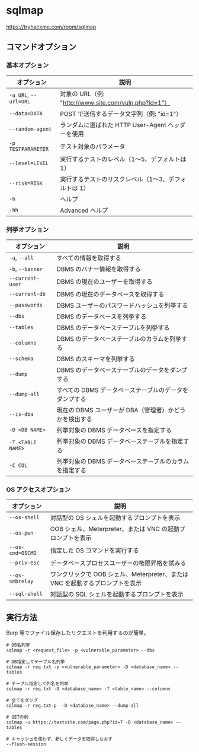 # sqlmap

https://tryhackme.com/room/sqlmap

## コマンドオプション

### 基本オプション

| オプション            | 説明                                                  |
| --------------------- | ----------------------------------------------------- |
| `-u URL`, `--url=URL` | 対象の URL（例: "http://www.site.com/vuln.php?id=1"） |
| `--data=DATA`         | POST で送信するデータ文字列（例: "id=1"）             |
| `--random-agent`      | ランダムに選ばれた HTTP User-Agent ヘッダーを使用     |
| `-p TESTPARAMETER`    | テスト対象のパラメータ                                |
| `--level=LEVEL`       | 実行するテストのレベル（1〜5、デフォルトは 1）        |
| `--risk=RISK`         | 実行するテストのリスクレベル（1〜3、デフォルトは 1）  |
| `-h`                  | ヘルプ                                                |
| `-hh`                 | Advanced ヘルプ                                       |

### 列挙オプション

| オプション        | 説明                                                   |
| ----------------- | ------------------------------------------------------ |
| `-a`, `--all`     | すべての情報を取得する                                 |
| `-b`, `--banner`  | DBMS のバナー情報を取得する                            |
| `--current-user`  | DBMS の現在のユーザーを取得する                        |
| `--current-db`    | DBMS の現在のデータベースを取得する                    |
| `--passwords`     | DBMS ユーザーのパスワードハッシュを列挙する            |
| `--dbs`           | DBMS のデータベースを列挙する                          |
| `--tables`        | DBMS のデータベーステーブルを列挙する                  |
| `--columns`       | DBMS のデータベーステーブルのカラムを列挙する          |
| `--schema`        | DBMS のスキーマを列挙する                              |
| `--dump`          | DBMS のデータベーステーブルのデータをダンプする        |
| `--dump-all`      | すべての DBMS データベーステーブルのデータをダンプする |
| `--is-dba`        | 現在の DBMS ユーザーが DBA（管理者）かどうかを検出する |
| `-D <DB NAME>`    | 列挙対象の DBMS データベースを指定する                 |
| `-T <TABLE NAME>` | 列挙対象の DBMS データベーステーブルを指定する         |
| `-C COL`          | 列挙対象の DBMS データベーステーブルのカラムを指定する |

### OS アクセスオプション

| オプション       | 説明                                                                          |
| ---------------- | ----------------------------------------------------------------------------- |
| `--os-shell`     | 対話型の OS シェルを起動するプロンプトを表示                                  |
| `--os-pwn`       | OOB シェル、Meterpreter、または VNC の起動プロンプトを表示                    |
| `--os-cmd=OSCMD` | 指定した OS コマンドを実行する                                                |
| `--priv-esc`     | データベースプロセスユーザーの権限昇格を試みる                                |
| `--os-smbrelay`  | ワンクリックで OOB シェル、Meterpreter、または VNC を起動するプロンプトを表示 |
| `--sql-shell`    | 対話型の SQL シェルを起動するプロンプトを表示                                 |

## 実行方法

Burp 等でファイル保存したリクエストを利用するのが簡単。

```shell
# DB名列挙
sqlmap -r <request_file> -p <vulnerable_parameter> --dbs

# DB指定してテーブル名列挙
sqlmap -r req.txt -p <vulnerable_parameter> -D <database_name> --tables

# テーブル指定して列名を列挙
sqlmap -r req.txt -D <database_name> -T <table_name> --columns

# 全てをダンプ
sqlmap -r req.txt-p  -D <database_name> --dump-all

# GETの例
sqlmap -u https://testsite.com/page.php?id=7 -D <database_name> --tables
```

```shell
# キャッシュを使わず、新しくデータを取得しなおす
--flush-session
```
